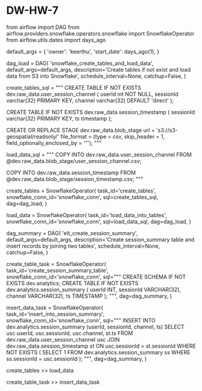 # DW-HW-7
from airflow import DAG
from airflow.providers.snowflake.operators.snowflake import SnowflakeOperator
from airflow.utils.dates import days_ago

default_args = {
    'owner': 'keerthu',
    'start_date': days_ago(1),
}

dag_load = DAG(
    'snowflake_create_tables_and_load_data',
    default_args=default_args,
    description='Create tables if not exist and load data from S3 into Snowflake',
    schedule_interval=None,
    catchup=False,
)

create_tables_sql = """
CREATE TABLE IF NOT EXISTS dev.raw_data.user_session_channel (
    userId int NOT NULL,
    sessionId varchar(32) PRIMARY KEY,
    channel varchar(32) DEFAULT 'direct'
);

CREATE TABLE IF NOT EXISTS dev.raw_data.session_timestamp (
    sessionId varchar(32) PRIMARY KEY,
    ts timestamp
);

CREATE OR REPLACE STAGE dev.raw_data.blob_stage
url = 's3://s3-geospatial/readonly/'
file_format = (type = csv, skip_header = 1, field_optionally_enclosed_by = '"');
"""

load_data_sql = """
COPY INTO dev.raw_data.user_session_channel
FROM @dev.raw_data.blob_stage/user_session_channel.csv;

COPY INTO dev.raw_data.session_timestamp
FROM @dev.raw_data.blob_stage/session_timestamp.csv;
"""

create_tables = SnowflakeOperator(
    task_id='create_tables',
    snowflake_conn_id='snowflake_conn',
    sql=create_tables_sql,
    dag=dag_load,
)

load_data = SnowflakeOperator(
    task_id='load_data_into_tables',
    snowflake_conn_id='snowflake_conn',
    sql=load_data_sql,
    dag=dag_load,
)

dag_summary = DAG(
    'elt_create_session_summary',
    default_args=default_args,
    description='Create session_summary table and insert records by joining two tables',
    schedule_interval=None,
    catchup=False,
)

create_table_task = SnowflakeOperator(
    task_id='create_session_summary_table',
    snowflake_conn_id='snowflake_conn',
    sql="""
    CREATE SCHEMA IF NOT EXISTS dev.analytics;
    CREATE TABLE IF NOT EXISTS dev.analytics.session_summary (
        userId INT,
        sessionId VARCHAR(32),
        channel VARCHAR(32),
        ts TIMESTAMP
    );
    """,
    dag=dag_summary,
)

insert_data_task = SnowflakeOperator(
    task_id='insert_into_session_summary',
    snowflake_conn_id='snowflake_conn',
    sql="""
    INSERT INTO dev.analytics.session_summary (userId, sessionId, channel, ts)
    SELECT 
        usc.userId, 
        usc.sessionId, 
        usc.channel, 
        st.ts
    FROM dev.raw_data.user_session_channel usc
    JOIN dev.raw_data.session_timestamp st 
    ON usc.sessionId = st.sessionId
    WHERE NOT EXISTS (
        SELECT 1 FROM dev.analytics.session_summary ss 
        WHERE ss.sessionId = usc.sessionId
    );
    """,
    dag=dag_summary,
)


create_tables >> load_data

create_table_task >> insert_data_task
